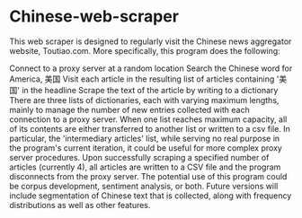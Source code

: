 # Chinese-web-scraper

This web scraper is designed to regularly visit the Chinese news aggregator website, Toutiao.com. More specifically, this program does the following:

Connect to a proxy server at a random location
Search the Chinese word for America, 美国
Visit each article in the resulting list of articles containing '美国' in the headline
Scrape the text of the article by writing to a dictionary
There are three lists of dictionaries, each with varying maximum lengths, mainly to manage the number of new entries collected with each connection to a proxy server. When one list reaches maximum capacity, all of its contents are either transferred to another list or written to a csv file.
In particular, the 'intermediary articles' list, while serving no real purpose in the program's current iteration, it could be useful for more complex proxy server procedures.
Upon successfully scraping a specified number of articles (currently 4), all articles are written to a CSV file and the program disconnects from the proxy server.
The potential use of this program could be corpus development, sentiment analysis, or both. Future versions will include segmentation of Chinese text that is collected, along with frequency distributions as well as other features.
